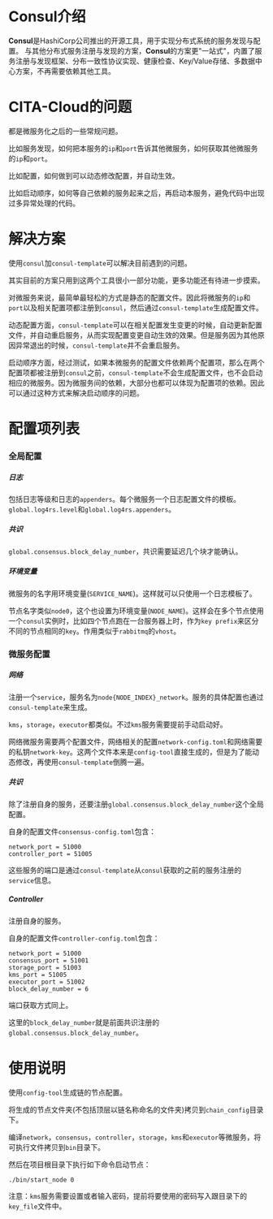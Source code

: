 # Consul介绍

**Consul**是HashiCorp公司推出的开源工具，用于实现分布式系统的服务发现与配置。 与其他分布式服务注册与发现的方案，**Consul**的方案更"一站式"，内置了服务注册与发现框架、分布一致性协议实现、健康检查、Key/Value存储、多数据中心方案，不再需要依赖其他工具。

# CITA-Cloud的问题

都是微服务化之后的一些常规问题。

比如服务发现，如何把本服务的`ip`和`port`告诉其他微服务，如何获取其他微服务的`ip`和`port`。

比如配置，如何做到可以动态修改配置，并自动生效。

比如启动顺序，如何等自己依赖的服务起来之后，再启动本服务，避免代码中出现过多异常处理的代码。

# 解决方案

使用`consul`加`consul-template`可以解决目前遇到的问题。

其实目前的方案只用到这两个工具很小一部分功能，更多功能还有待进一步摸索。

对微服务来说，最简单最轻松的方式是静态的配置文件。因此将微服务的`ip`和`port`以及相关配置项都注册到`consul`，然后通过`consul-template`生成配置文件。

动态配置方面，`consul-template`可以在相关配置发生变更的时候，自动更新配置文件，并自动重启服务，从而实现配置变更自动生效的效果。但是服务因为其他原因异常退出的时候，`consul-template`并不会重启服务。

启动顺序方面，经过测试，如果本微服务的配置文件依赖两个配置项，那么在两个配置项都被注册到`consul`之前，`consul-template`不会生成配置文件，也不会启动相应的微服务。因为微服务间的依赖，大部分也都可以体现为配置项的依赖。因此可以通过这种方式来解决启动顺序的问题。

# 配置项列表

### 全局配置

##### 日志

包括日志等级和日志的`appenders`。每个微服务一个日志配置文件的模板。`global.log4rs.level`和`global.log4rs.appenders`。

##### 共识

`global.consensus.block_delay_number`，共识需要延迟几个块才能确认。

##### 环境变量

微服务的名字用环境变量(`SERVICE_NAME`)。这样就可以只使用一个日志模板了。

节点名字类似`node0`，这个也设置为环境变量(`NODE_NAME`)。这样会在多个节点使用一个`consul`实例时，比如四个节点跑在一台服务器上时，作为`key prefix`来区分不同的节点相同的`key`。作用类似于`rabbitmq`的`vhost`。

### 微服务配置

##### 网络

注册一个`service`，服务名为`node{NODE_INDEX}_network`。服务的具体配置也通过`consul-template`来生成。

`kms`，`storage`，`executor`都类似。不过`kms`服务需要提前手动启动好。

网络微服务需要两个配置文件，网络相关的配置`network-config.toml`和网络需要的私钥`network-key`。这两个文件本来是`config-tool`直接生成的，但是为了能动态修改，再使用`consul-template`倒腾一遍。

##### 共识

除了注册自身的服务，还要注册`global.consensus.block_delay_number`这个全局配置。

自身的配置文件`consensus-config.toml`包含：

```
network_port = 51000
controller_port = 51005
```

这些服务的端口是通过`consul-template`从`consul`获取的之前的服务注册的`service`信息。

##### Controller

注册自身的服务。

自身的配置文件`controller-config.toml`包含：

```
network_port = 51000
consensus_port = 51001
storage_port = 51003
kms_port = 51005
executor_port = 51002
block_delay_number = 6
```

端口获取方式同上。

这里的`block_delay_number`就是前面共识注册的`global.consensus.block_delay_number`。

# 使用说明

使用`config-tool`生成链的节点配置。

将生成的节点文件夹(不包括顶层以链名称命名的文件夹)拷贝到`chain_config`目录下。

编译`network`，`consensus`，`controller`，`storage`，`kms`和`executor`等微服务，将可执行文件拷贝到`bin`目录下。

然后在项目根目录下执行如下命令启动节点：

```
./bin/start_node 0
```

注意：`kms`服务需要设置或者输入密码，提前将要使用的密码写入跟目录下的`key_file`文件中。




